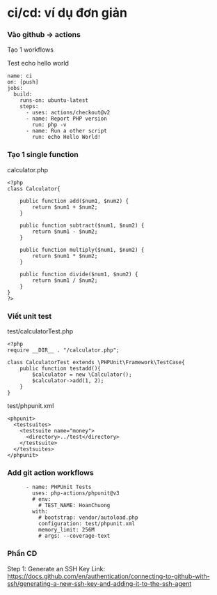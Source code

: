 # ci/cd: ví dụ đơn giản

### Vào github -> actions
Tạo 1 workflows

Test echo hello world
```
name: ci
on: [push]
jobs:
  build:
    runs-on: ubuntu-latest
    steps:
      - uses: actions/checkout@v2
      - name: Report PHP version
        run: php -v
      - name: Run a other script
        run: echo Hello World!
```

### Tạo 1 single function
calculator.php
```
<?php
class Calculator{
    
    public function add($num1, $num2) {
        return $num1 + $num2;
    }

    public function subtract($num1, $num2) {
        return $num1 - $num2;
    }

    public function multiply($num1, $num2) {
        return $num1 * $num2;
    }

    public function divide($num1, $num2) {
        return $num1 / $num2;
    }
}
?>
```

### Viết unit test
test/calculatorTest.php
```
<?php
require __DIR__ . "/calculator.php";

class CalculatorTest extends \PHPUnit\Framework\TestCase{
    public function testadd(){
        $calculator = new \Calculator();
        $calculator->add(1, 2);
    }
}
```

test/phpunit.xml
```
<phpunit>
  <testsuites>
    <testsuite name="money">
      <directory>../test</directory>
    </testsuite>
  </testsuites>
</phpunit>
```

### Add git action workflows

```
      - name: PHPUnit Tests
        uses: php-actions/phpunit@v3
        # env:
          # TEST_NAME: HoanChuong
        with:
          # bootstrap: vendor/autoload.php
          configuration: test/phpunit.xml
          memory_limit: 256M
          # args: --coverage-text
```

### Phần CD
Step 1: Generate an SSH Key
Link: https://docs.github.com/en/authentication/connecting-to-github-with-ssh/generating-a-new-ssh-key-and-adding-it-to-the-ssh-agent

